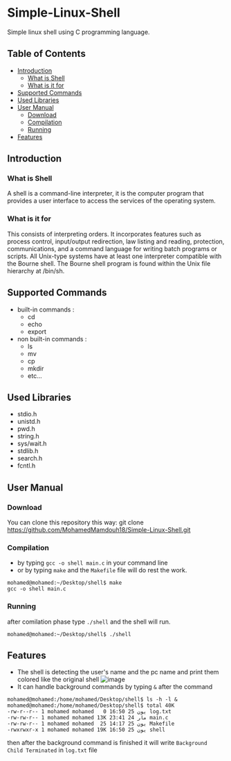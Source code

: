 # Simple-Linux-Shell
Simple linux shell using C programming language. 

## Table of Contents

- [Introduction](#Introduction)
    - [What is Shell](#What-is-Shell)
    - [What is it for](#What-is-it-for)
- [Supported Commands](#Supported-Commands)
- [Used Libraries](#Used-Libraries)
- [User Manual](#User-Manual)
    - [Download](#Download)
    - [Compilation](#Compilation)
    - [Running](#Running)
- [Features](#Features)

## Introduction
### What is Shell
A shell is a command-line interpreter, it is the computer program that provides a user interface to access the services of the operating system.
### What is it for
This consists of interpreting orders. It incorporates features such as process control, input/output redirection, law listing and reading, protection, communications, and a command language for writing batch programs or scripts. All Unix-type systems have at least one interpreter compatible with the Bourne shell. The Bourne shell program is found within the Unix file hierarchy at /bin/sh.

## Supported Commands
- built-in commands :
     - cd 
     - echo 
     - export
- non built-in commands :
    - ls
    - mv
    - cp
    - mkdir
    - etc...

## Used Libraries
- stdio.h
- unistd.h
- pwd.h
- string.h
- sys/wait.h
- stdlib.h
- search.h
- fcntl.h

## User Manual
### Download
You can clone this repository this way: git clone https://github.com/MohamedMamdouh18/Simple-Linux-Shell.git
### Compilation
- by typing `gcc -o shell main.c` in your command line
- or by typing `make` and the `Makefile` file will do rest the work.
```
mohamed@mohamed:~/Desktop/shell$ make
gcc -o shell main.c
```
### Running
after comilation phase type `./shell` and the shell will run.
```
mohamed@mohamed:~/Desktop/shell$ ./shell
```

## Features
- The shell is detecting the user's name and the pc name and print them colored like the original shell
![image](https://drive.google.com/uc?export=view&id=1-vklIZbIwvuJttR0ozUCHHlENWttvBzc)
- It can handle background commands by typing `&` after the command
```
mohamed@mohamed:/home/mohamed/Desktop/shell$ ls -h -l &
mohamed@mohamed:/home/mohamed/Desktop/shell$ total 40K
-rw-r--r-- 1 mohamed mohamed   0 يون 25 16:50 log.txt
-rw-rw-r-- 1 mohamed mohamed 13K مار 24 23:41 main.c
-rw-rw-r-- 1 mohamed mohamed  25 يون 25 14:17 Makefile
-rwxrwxr-x 1 mohamed mohamed 19K يون 25 16:50 shell
```
then after the background command is finished it will write `Background Child Terminated` in `log.txt` file


